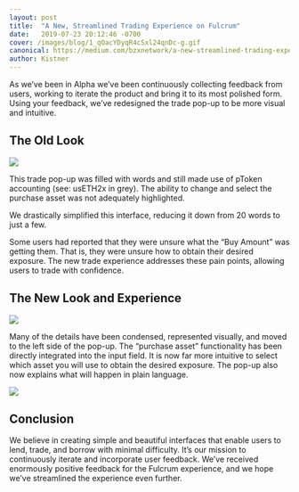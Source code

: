 ```yaml
---
layout: post
title:  "A New, Streamlined Trading Experience on Fulcrum"
date:   2019-07-23 20:12:46 -0700
cover: /images/blog/1_qOacYDyqR4cSxl24qnDc-g.gif
canonical: https://medium.com/bzxnetwork/a-new-streamlined-trading-experience-on-fulcrum-5b8a728d6306
author: Kistner
---
```

As we’ve been in Alpha we’ve been continuously collecting feedback from users, working to iterate the product and bring it to its most polished form. Using your feedback, we’ve redesigned the trade pop-up to be more visual and intuitive.

## The Old Look

![](/images/blog/1_0Cn0jjmxoDmVpaBDHVZHTA.png)

This trade pop-up was filled with words and still made use of pToken accounting (see: usETH2x in grey). The ability to change and select the purchase asset was not adequately highlighted.

We drastically simplified this interface, reducing it down from 20 words to just a few.

Some users had reported that they were unsure what the “Buy Amount” was getting them. That is, they were unsure how to obtain their desired exposure. The new trade experience addresses these pain points, allowing users to trade with confidence.

## The New Look and Experience

![](/images/blog/1_-MPtUBYiqrAhTEAJM7k4_w.png)

Many of the details have been condensed, represented visually, and moved to the left side of the pop-up. The “purchase asset” functionality has been directly integrated into the input field. It is now far more intuitive to select which asset you will use to obtain the desired exposure. The pop-up also now explains what will happen in plain language.

![](/images/blog/1_qOacYDyqR4cSxl24qnDc-g.gif)

## Conclusion

We believe in creating simple and beautiful interfaces that enable users to lend, trade, and borrow with minimal difficulty. It’s our mission to continuously iterate and incorporate user feedback. We’ve received enormously positive feedback for the Fulcrum experience, and we hope we’ve streamlined the experience even further.
